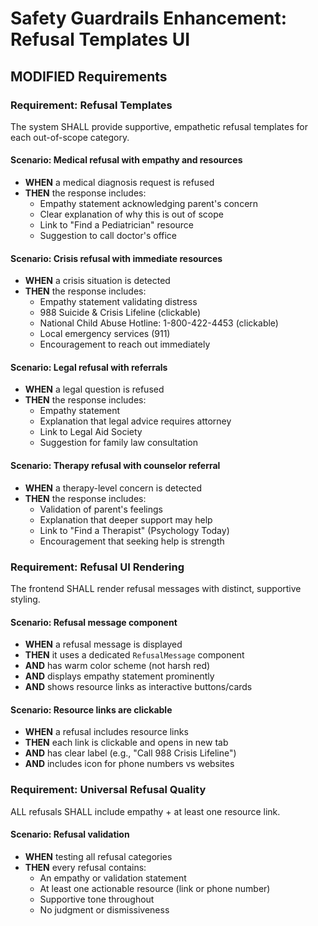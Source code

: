 # Safety Guardrails Enhancement: Refusal Templates UI

## MODIFIED Requirements

### Requirement: Refusal Templates
The system SHALL provide supportive, empathetic refusal templates for each out-of-scope category.

#### Scenario: Medical refusal with empathy and resources
- **WHEN** a medical diagnosis request is refused
- **THEN** the response includes:
  - Empathy statement acknowledging parent's concern
  - Clear explanation of why this is out of scope
  - Link to "Find a Pediatrician" resource
  - Suggestion to call doctor's office

#### Scenario: Crisis refusal with immediate resources
- **WHEN** a crisis situation is detected
- **THEN** the response includes:
  - Empathy statement validating distress
  - 988 Suicide & Crisis Lifeline (clickable)
  - National Child Abuse Hotline: 1-800-422-4453 (clickable)
  - Local emergency services (911)
  - Encouragement to reach out immediately

#### Scenario: Legal refusal with referrals
- **WHEN** a legal question is refused
- **THEN** the response includes:
  - Empathy statement
  - Explanation that legal advice requires attorney
  - Link to Legal Aid Society
  - Suggestion for family law consultation

#### Scenario: Therapy refusal with counselor referral
- **WHEN** a therapy-level concern is detected
- **THEN** the response includes:
  - Validation of parent's feelings
  - Explanation that deeper support may help
  - Link to "Find a Therapist" (Psychology Today)
  - Encouragement that seeking help is strength

### Requirement: Refusal UI Rendering
The frontend SHALL render refusal messages with distinct, supportive styling.

#### Scenario: Refusal message component
- **WHEN** a refusal message is displayed
- **THEN** it uses a dedicated `RefusalMessage` component
- **AND** has warm color scheme (not harsh red)
- **AND** displays empathy statement prominently
- **AND** shows resource links as interactive buttons/cards

#### Scenario: Resource links are clickable
- **WHEN** a refusal includes resource links
- **THEN** each link is clickable and opens in new tab
- **AND** has clear label (e.g., "Call 988 Crisis Lifeline")
- **AND** includes icon for phone numbers vs websites

### Requirement: Universal Refusal Quality
ALL refusals SHALL include empathy + at least one resource link.

#### Scenario: Refusal validation
- **WHEN** testing all refusal categories
- **THEN** every refusal contains:
  - An empathy or validation statement
  - At least one actionable resource (link or phone number)
  - Supportive tone throughout
  - No judgment or dismissiveness

